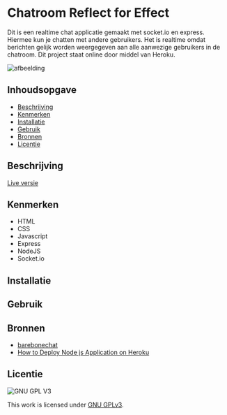 
# Chatroom Reflect for Effect
Dit is een realtime chat applicatie gemaakt met socket.io en express. Hiermee kun je chatten met andere gebruikers. Het is realtime omdat berichten gelijk worden weergegeven aan alle aanwezige gebruikers in de chatroom. Dit project staat online door middel van Heroku. 

![afbeelding](https://user-images.githubusercontent.com/26089533/170888133-d3289aaf-eade-4750-8ffb-0d15c0bdb1b7.png)


## Inhoudsopgave

  * [Beschrijving](#beschrijving)
  * [Kenmerken](#kenmerken)
  * [Installatie](#installatie)
  * [Gebruik](#gebruik)
  * [Bronnen](#bronnen)
  * [Licentie](#licentie)

## Beschrijving

[Live versie](reflect-chatroom.herokuapp.com/)

## Kenmerken

- HTML
- CSS
- Javascript
- Express
- NodeJS
- Socket.io


## Installatie

## Gebruik

## Bronnen
- [barebonechat](https://github.com/ju5tu5/barebonechat)
- [How to Deploy Node js Application on Heroku](https://www.youtube.com/watch?v=maNWl202vy4&t=211s)

## Licentie

![GNU GPL V3](https://www.gnu.org/graphics/gplv3-127x51.png)

This work is licensed under [GNU GPLv3](./LICENSE).
